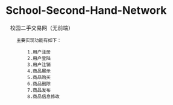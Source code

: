 # School-Second-Hand-Network

    校园二手交易网（无前端）

        主要实现功能有如下：
    
            1.用户注册
            2.用户登陆
            3.用户注销
            4.商品展示
            5.商品购买
            6.商品删除
            7.商品发布
            8.商品信息修改
